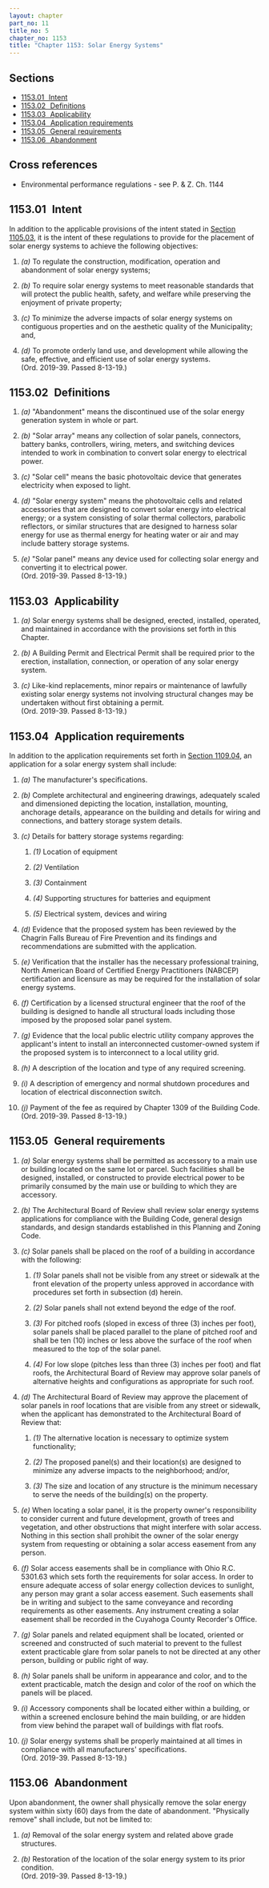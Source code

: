 ```yaml
---
layout: chapter
part_no: 11
title_no: 5
chapter_no: 1153
title: "Chapter 1153: Solar Energy Systems"
---
```


## Sections

* [1153.01   Intent](#115301-intent)
* [1153.02   Definitions](#115302-definitions)
* [1153.03   Applicability](#115303-applicability)
* [1153.04   Application requirements](#115304-application-requirements)
* [1153.05   General requirements](#115305-general-requirements)
* [1153.06   Abandonment](#115306-abandonment)

## Cross references

* Environmental performance regulations - see P. & Z. Ch. 1144

## 1153.01   Intent

In addition to the applicable provisions of the intent stated in [Section
1105.03][], it is the intent of these regulations to provide for the placement
of solar energy systems to achieve the following objectives:

1. _(a)_ To regulate the construction, modification, operation and abandonment
of solar energy systems;

2. _(b)_ To require solar energy systems to meet reasonable standards that will
protect the public health, safety, and welfare while preserving the enjoyment of
private property;

3. _(c)_ To minimize the adverse impacts of solar energy systems on contiguous
properties and on the aesthetic quality of the Municipality; and,

4. _(d)_ To promote orderly land use, and development while allowing the safe,
effective, and efficient use of solar energy systems.\
(Ord. 2019-39. Passed 8-13-19.)

## 1153.02   Definitions

1. _(a)_ "Abandonment" means the discontinued use of the solar energy generation
system in whole or part.

2. _(b)_ "Solar array" means any collection of solar panels, connectors, battery
banks, controllers, wiring, meters, and switching devices intended to work in
combination to convert solar energy to electrical power.

3. _(c)_ "Solar cell" means the basic photovoltaic device that generates
electricity when exposed to light.

4. _(d)_ "Solar energy system" means the photovoltaic cells and related
accessories that are designed to convert solar energy into electrical energy; or
a system consisting of solar thermal collectors, parabolic reflectors, or
similar structures that are designed to harness solar energy for use as thermal
energy for heating water or air and may include battery storage systems.

5. _(e)_ "Solar panel" means any device used for collecting solar energy and
converting it to electrical power.\
(Ord. 2019-39. Passed 8-13-19.)

## 1153.03   Applicability

1. _(a)_ Solar energy systems shall be designed, erected, installed, operated,
and maintained in accordance with the provisions set forth in this Chapter.

2. _(b)_ A Building Permit and Electrical Permit shall be required prior to the
erection, installation, connection, or operation of any solar energy system.

3. _(c)_ Like-kind replacements, minor repairs or maintenance of lawfully
existing solar energy systems not involving structural changes may be undertaken
without first obtaining a permit.\
(Ord. 2019-39. Passed 8-13-19.)

## 1153.04   Application requirements

In addition to the application requirements set forth in [Section 1109.04][], an
application for a solar energy system shall include:

1. _(a)_ The manufacturer's specifications.

2. _(b)_ Complete architectural and engineering drawings, adequately scaled and
dimensioned depicting the location, installation, mounting, anchorage details,
appearance on the building and details for wiring and connections, and battery
storage system details.

3. _(c)_ Details for battery storage systems regarding:

    1. _(1)_ Location of equipment

    2. _(2)_ Ventilation

    3. _(3)_ Containment

    4. _(4)_ Supporting structures for batteries and equipment

    5. _(5)_ Electrical system, devices and wiring

4. _(d)_ Evidence that the proposed system has been reviewed by the Chagrin
Falls Bureau of Fire Prevention and its findings and recommendations are
submitted with the application.

5. _(e)_ Verification that the installer has the necessary professional
training, North American Board of Certified Energy Practitioners (NABCEP)
certification and licensure as may be required for the installation of solar
energy systems.

6. _(f)_ Certification by a licensed structural engineer that the roof of the
building is designed to handle all structural loads including those imposed by
the proposed solar panel system.

7. _(g)_ Evidence that the local public electric utility company approves the
applicant's intent to install an interconnected customer-owned system if the
proposed system is to interconnect to a local utility grid.

8. _(h)_ A description of the location and type of any required screening.

9. _(i)_ A description of emergency and normal shutdown procedures and location
of electrical disconnection switch.

10. _(j)_ Payment of the fee as required by Chapter 1309 of the Building Code.\
(Ord. 2019-39. Passed 8-13-19.)

## 1153.05   General requirements

1. _(a)_ Solar energy systems shall be permitted as accessory to a main use or
building located on the same lot or parcel. Such facilities shall be designed,
installed, or constructed to provide electrical power to be primarily consumed
by the main use or building to which they are accessory.

2. _(b)_ The Architectural Board of Review shall review solar energy systems
applications for compliance with the Building Code, general design standards,
and design standards established in this Planning and Zoning Code.

3. _(c)_ Solar panels shall be placed on the roof of a building in accordance
with the following:

    1. _(1)_ Solar panels shall not be visible from any street or sidewalk at
    the front elevation of the property unless approved in accordance with
    procedures set forth in subsection (d) herein.

    2. _(2)_ Solar panels shall not extend beyond the edge of the roof.

    3. _(3)_ For pitched roofs (sloped in excess of three (3) inches per foot),
    solar panels shall be placed parallel to the plane of pitched roof and shall
    be ten (10) inches or less above the surface of the roof when measured to
    the top of the solar panel.

    4. _(4)_ For low slope (pitches less than three (3) inches per foot) and
    flat roofs, the Architectural Board of Review may approve solar panels of
    alternative heights and configurations as appropriate for such roof.

4. _(d)_ The Architectural Board of Review may approve the placement of solar
panels in roof locations that are visible from any street or sidewalk, when the
applicant has demonstrated to the Architectural Board of Review that:

    1. _(1)_ The alternative location is necessary to optimize system
    functionality;

    2. _(2)_ The proposed panel(s) and their location(s) are designed to
    minimize any adverse impacts to the neighborhood; and/or,

    3. _(3)_ The size and location of any structure is the minimum necessary to
    serve the needs of the building(s) on the property.

5. _(e)_ When locating a solar panel, it is the property owner's responsibility
to consider current and future development, growth of trees and vegetation, and
other obstructions that might interfere with solar access. Nothing in this
section shall prohibit the owner of the solar energy system from requesting or
obtaining a solar access easement from any person.

6. _(f)_ Solar access easements shall be in compliance with Ohio R.C. 5301.63
which sets forth the requirements for solar access. In order to ensure adequate
access of solar energy collection devices to sunlight, any person may grant a
solar access easement. Such easements shall be in writing and subject to the
same conveyance and recording requirements as other easements. Any instrument
creating a solar easement shall be recorded in the Cuyahoga County Recorder's
Office.

7. _(g)_ Solar panels and related equipment shall be located, oriented or
screened and constructed of such material to prevent to the fullest extent
practicable glare from solar panels to not be directed at any other person,
building or public right of way.

8. _(h)_ Solar panels shall be uniform in appearance and color, and to the
extent practicable, match the design and color of the roof on which the panels
will be placed.

9. _(i)_ Accessory components shall be located either within a building, or
within a screened enclosure behind the main building, or are hidden from view
behind the parapet wall of buildings with flat roofs.

10. _(j)_ Solar energy systems shall be properly maintained at all times in
compliance with all manufacturers' specifications.\
(Ord. 2019-39. Passed 8-13-19.)

## 1153.06   Abandonment

Upon abandonment, the owner shall physically remove the solar energy system
within sixty (60) days from the date of abandonment. "Physically remove" shall
include, but not be limited to:

1. _(a)_ Removal of the solar energy system and related above grade structures.

2. _(b)_ Restoration of the location of the solar energy system to its prior
condition.\
(Ord. 2019-39. Passed 8-13-19.)

[Section 1105.03]:</chapters/chapter-1105-scope-and-application/#110503-objectives>
[Section 1109.04]:</chapters/chapter-1109-administration-and-enforcement/#110904-application-requirements>
